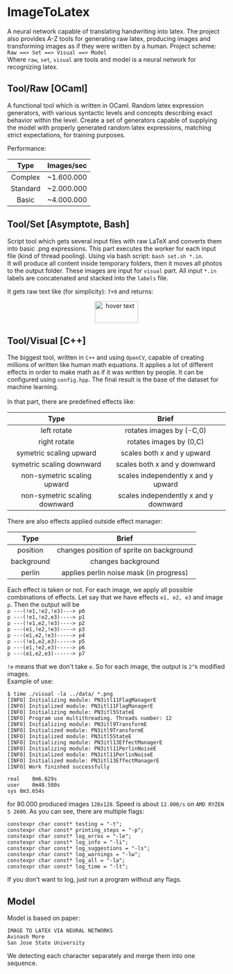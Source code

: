 # ImageToLatex
A neural network capable of translating handwriting into latex. The project also provides A-Z tools for generating raw latex, producing images and transforming images as if they were written by a human.
Project scheme: <br>
`Raw ==> Set ==> Visual ==> Model` <br>
Where `raw`, `set`, `visual` are tools and model is a neural network for recognizing latex.


## Tool/Raw [OCaml]
A functional tool which is written in OCaml. Random latex expression generators, with various syntactic levels and concepts describing exact behavior within the level. Create a set of generators capable of supplying the model with properly generated random latex expressions,
matching strict expectations, for training purposes. <br>


Performance:

|Type| Images/sec |
| :---: |     :---:      |
|Complex|~1.600.000  |
|Standard|~2.000.000  |
|Basic| ~4.000.000  |

## Tool/Set [Asymptote, Bash]
Script tool which gets several input files with raw LaTeX and converts them into basic .png expressions. This part executes the worker for each input file (kind of thread pooling). Using via bash script: `bash set.sh *.in`. <br>
It will produce all content inside temporary folders, then it moves all photos to the output folder. These images are input for `visual` part. All input `*.in` labels are concatenated and stacked into the `labels` file.<br>

It gets raw text like (for simplicity): `7+9` and returns: <br>
<p align="center">
  <img src="https://i.imgur.com/EaPStPE.png" width="100" height="50" title="hover text">
</p>

## Tool/Visual [C++]
The biggest tool, written in `C++` and using `OpenCV`, capable of creating millions of written like human math equations. It applies a lot of different effects in order to make math as if it was
written by people. It can be configured using `config.hpp`. The final result is the base of the dataset for machine learning.
<br><br>
In that part, there are predefined effects like:


|Type| Brief |
| :---: |     :---:      | 
| left rotate | rotates images by (-C,0)|
| right rotate | rotates images by (0,C)|
|symetric scaling upward | scales both x and y upward|
|symetric scaling downward | scales both x and y downward|
|non-symetric scaling upward | scales independently x and y upward|
|non-symetric scaling downward | scales independently x and y downward|

There are also effects applied outside effect manager:

|Type| Brief |
| :---: |     :---:      | 
|position| changes position of sprite on background|
|background| changes background |
|perlin| applies perlin noise mask (in progress) |

Each effect is taken or not. For each image, we apply all possible combinations of effects. Let say that we have effects `e1, e2, e3` and image `p`. Then the output will be <br>
`p ---(!e1,!e2,!e3)---> p0` <br>
`p ---(!e1,!e2,e3)----> p1` <br>
`p ---(!e1,e2,!e3)----> p2` <br>
`p ---(e1,!e2,!e3)----> p3` <br>
`p ---(e1,e2,!e3)-----> p4` <br>
`p ---(!e1,e2,e3)-----> p5` <br>
`p ---(e1,!e2,e3)-----> p6` <br>
`p ---(e1,e2,e3)------> p7` <br>

`!e` means that we don't take `e`.  So for each image, the output is `2^k` modified images. <br>
Example of use:
```
$ time ./visual -la ../data/ *.png
[INFO] Initializing module: PN3itl11FlagManagerE
[INFO] Initialized module: PN3itl11FlagManagerE
[INFO] Initializing module: PN3itl5StateE
[INFO] Program use multithreading. Threads number: 12
[INFO] Initializing module: PN3itl9TransformE
[INFO] Initialized module: PN3itl9TransformE
[INFO] Initialized module: PN3itl5StateE
[INFO] Initializing module: PN3itl13EffectManagerE
[INFO] Initializing module: PN3itl11PerlinNoiseE
[INFO] Initialized module: PN3itl11PerlinNoiseE
[INFO] Initialized module: PN3itl13EffectManagerE
[INFO] Work finished successfully

real	0m6.629s
user	0m48.500s
sys	0m3.654s
```
for 80.000 produced images `128x128`. Speed is about `12.000/s` on `AMD RYZEN 5 2600`. As you can see, there are multiple flags:
```
constexpr char const* testing = "-t";
constexpr char const* printing_steps = "-p";
constexpr char const* log_erros = "-le";
constexpr char const* log_info = "-li";
constexpr char const* log_suggestions = "-ls";
constexpr char const* log_warnings = "-lw";
constexpr char const* log_all = "-la";
constexpr char const* log_time = "-lt";
```
If you don't want to log, just run a program without any flags. <br>

## Model
Model is based on paper:
```
IMAGE TO LATEX VIA NEURAL NETWORKS
Avinash More
San Jose State University
```

We detecting each character separately and merge them into one sequence.
